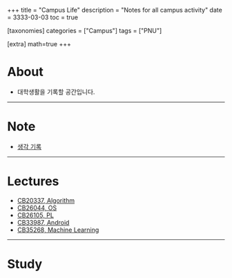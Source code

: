 +++
title = "Campus Life"
description = "Notes for all campus activity"
date = 3333-03-03
toc = true

[taxonomies]
categories = ["Campus"]
tags = ["PNU"]

[extra]
math=true
+++

# About
- 대학생활을 기록할 공간입니다.

---

# Note
- [생각 기록](../../campus/thinks/)

---

# Lectures
- [CB20337, Algorithm](../../campus/lect/cb20337_algorithm/)
- [CB26044, OS](../../campus/lect/cb26044_OS/)
- [CB26105, PL](../../campus/lect/cb26105_PL/)
- [CB33987, Android](../../campus/lect/cb33987_android/)
- [CB35268, Machine Learning](../../campus/lect/cb35268_ML/)

---

# Study
